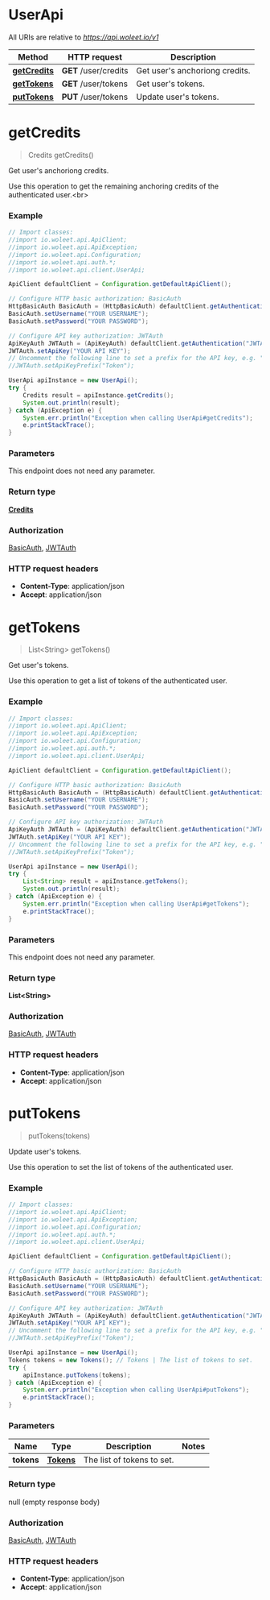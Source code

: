 # UserApi

All URIs are relative to *https://api.woleet.io/v1*

Method | HTTP request | Description
------------- | ------------- | -------------
[**getCredits**](UserApi.md#getCredits) | **GET** /user/credits | Get user&#39;s anchoriong credits.
[**getTokens**](UserApi.md#getTokens) | **GET** /user/tokens | Get user&#39;s tokens.
[**putTokens**](UserApi.md#putTokens) | **PUT** /user/tokens | Update user&#39;s tokens.


<a name="getCredits"></a>
# **getCredits**
> Credits getCredits()

Get user&#39;s anchoriong credits.

Use this operation to get the remaining anchoring credits of the authenticated user.&lt;br&gt; 

### Example
```java
// Import classes:
//import io.woleet.api.ApiClient;
//import io.woleet.api.ApiException;
//import io.woleet.api.Configuration;
//import io.woleet.api.auth.*;
//import io.woleet.api.client.UserApi;

ApiClient defaultClient = Configuration.getDefaultApiClient();

// Configure HTTP basic authorization: BasicAuth
HttpBasicAuth BasicAuth = (HttpBasicAuth) defaultClient.getAuthentication("BasicAuth");
BasicAuth.setUsername("YOUR USERNAME");
BasicAuth.setPassword("YOUR PASSWORD");

// Configure API key authorization: JWTAuth
ApiKeyAuth JWTAuth = (ApiKeyAuth) defaultClient.getAuthentication("JWTAuth");
JWTAuth.setApiKey("YOUR API KEY");
// Uncomment the following line to set a prefix for the API key, e.g. "Token" (defaults to null)
//JWTAuth.setApiKeyPrefix("Token");

UserApi apiInstance = new UserApi();
try {
    Credits result = apiInstance.getCredits();
    System.out.println(result);
} catch (ApiException e) {
    System.err.println("Exception when calling UserApi#getCredits");
    e.printStackTrace();
}
```

### Parameters
This endpoint does not need any parameter.

### Return type

[**Credits**](Credits.md)

### Authorization

[BasicAuth](../README.md#BasicAuth), [JWTAuth](../README.md#JWTAuth)

### HTTP request headers

 - **Content-Type**: application/json
 - **Accept**: application/json

<a name="getTokens"></a>
# **getTokens**
> List&lt;String&gt; getTokens()

Get user&#39;s tokens.

Use this operation to get a list of tokens of the authenticated user. 

### Example
```java
// Import classes:
//import io.woleet.api.ApiClient;
//import io.woleet.api.ApiException;
//import io.woleet.api.Configuration;
//import io.woleet.api.auth.*;
//import io.woleet.api.client.UserApi;

ApiClient defaultClient = Configuration.getDefaultApiClient();

// Configure HTTP basic authorization: BasicAuth
HttpBasicAuth BasicAuth = (HttpBasicAuth) defaultClient.getAuthentication("BasicAuth");
BasicAuth.setUsername("YOUR USERNAME");
BasicAuth.setPassword("YOUR PASSWORD");

// Configure API key authorization: JWTAuth
ApiKeyAuth JWTAuth = (ApiKeyAuth) defaultClient.getAuthentication("JWTAuth");
JWTAuth.setApiKey("YOUR API KEY");
// Uncomment the following line to set a prefix for the API key, e.g. "Token" (defaults to null)
//JWTAuth.setApiKeyPrefix("Token");

UserApi apiInstance = new UserApi();
try {
    List<String> result = apiInstance.getTokens();
    System.out.println(result);
} catch (ApiException e) {
    System.err.println("Exception when calling UserApi#getTokens");
    e.printStackTrace();
}
```

### Parameters
This endpoint does not need any parameter.

### Return type

**List&lt;String&gt;**

### Authorization

[BasicAuth](../README.md#BasicAuth), [JWTAuth](../README.md#JWTAuth)

### HTTP request headers

 - **Content-Type**: application/json
 - **Accept**: application/json

<a name="putTokens"></a>
# **putTokens**
> putTokens(tokens)

Update user&#39;s tokens.

Use this operation to set the list of tokens of the authenticated user. 

### Example
```java
// Import classes:
//import io.woleet.api.ApiClient;
//import io.woleet.api.ApiException;
//import io.woleet.api.Configuration;
//import io.woleet.api.auth.*;
//import io.woleet.api.client.UserApi;

ApiClient defaultClient = Configuration.getDefaultApiClient();

// Configure HTTP basic authorization: BasicAuth
HttpBasicAuth BasicAuth = (HttpBasicAuth) defaultClient.getAuthentication("BasicAuth");
BasicAuth.setUsername("YOUR USERNAME");
BasicAuth.setPassword("YOUR PASSWORD");

// Configure API key authorization: JWTAuth
ApiKeyAuth JWTAuth = (ApiKeyAuth) defaultClient.getAuthentication("JWTAuth");
JWTAuth.setApiKey("YOUR API KEY");
// Uncomment the following line to set a prefix for the API key, e.g. "Token" (defaults to null)
//JWTAuth.setApiKeyPrefix("Token");

UserApi apiInstance = new UserApi();
Tokens tokens = new Tokens(); // Tokens | The list of tokens to set.
try {
    apiInstance.putTokens(tokens);
} catch (ApiException e) {
    System.err.println("Exception when calling UserApi#putTokens");
    e.printStackTrace();
}
```

### Parameters

Name | Type | Description  | Notes
------------- | ------------- | ------------- | -------------
 **tokens** | [**Tokens**](Tokens.md)| The list of tokens to set. |

### Return type

null (empty response body)

### Authorization

[BasicAuth](../README.md#BasicAuth), [JWTAuth](../README.md#JWTAuth)

### HTTP request headers

 - **Content-Type**: application/json
 - **Accept**: application/json

